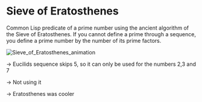 # Sieve of Eratosthenes

Common Lisp predicate of a prime number using the ancient algorithm of the Sieve of Eratosthenes. 
If you cannot define a prime through a sequence, you define a prime number by the number of its prime factors.

![Sieve_of_Eratosthenes_animation](https://user-images.githubusercontent.com/22084147/228866250-38f952ff-5ef1-4347-b205-f0b673badd70.gif)
 
-> Eucilids sequence skips 5, so it can only be used for the numbers 2,3 and 7

-> Not using it

-> Eratosthenes was cooler

